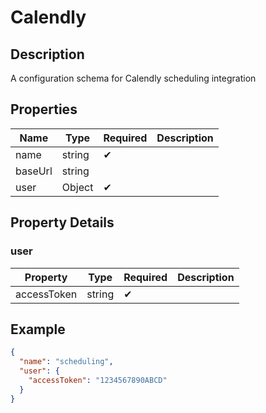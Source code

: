 # Calendly

## Description

A configuration schema for Calendly scheduling integration

## Properties

| Name    | Type   | Required | Description |
| ------- | ------ | -------- | ----------- |
| name    | string | ✔       |             |
| baseUrl | string |          |             |
| user    | Object | ✔       |             |

## Property Details

### user

| Property    | Type   | Required | Description |
| ----------- | ------ | -------- | ----------- |
| accessToken | string | ✔       |             |

## Example

```json
{
  "name": "scheduling",
  "user": {
    "accessToken": "1234567890ABCD"
  }
}
```
